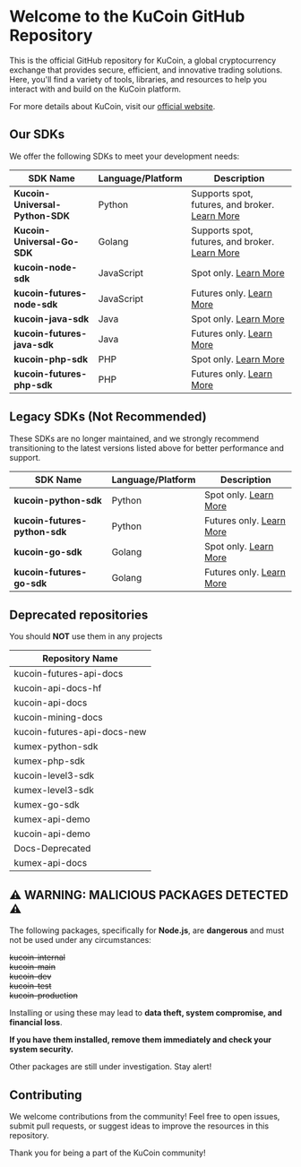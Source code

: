 # Welcome to the KuCoin GitHub Repository

This is the official GitHub repository for KuCoin, a global cryptocurrency exchange that provides secure, efficient, and innovative trading solutions. Here, you'll find a variety of tools, libraries, and resources to help you interact with and build on the KuCoin platform.

For more details about KuCoin, visit our [official website](https://www.kucoin.com).

## Our SDKs

We offer the following SDKs to meet your development needs:

| SDK Name                     | Language/Platform | Description                                                                                   |
|------------------------------|-------------------|-----------------------------------------------------------------------------------------------|
| **Kucoin-Universal-Python-SDK** | Python            | Supports spot, futures, and broker. [Learn More](https://github.com/Kucoin/kucoin-universal-sdk/blob/main/sdk/python/README.md) |
| **Kucoin-Universal-Go-SDK**     | Golang            | Supports spot, futures, and broker. [Learn More](https://github.com/Kucoin/kucoin-universal-sdk/blob/main/sdk/golang/README.md)    |
| **kucoin-node-sdk**             | JavaScript        | Spot only. [Learn More](https://github.com/Kucoin/kucoin-node-sdk)                                                                |
| **kucoin-futures-node-sdk**     | JavaScript        | Futures only. [Learn More](https://github.com/Kucoin/kucoin-futures-node-sdk)                                                     |
| **kucoin-java-sdk**             | Java              | Spot only. [Learn More](https://github.com/Kucoin/kucoin-java-sdk)                                                                |
| **kucoin-futures-java-sdk**     | Java              | Futures only. [Learn More](https://github.com/Kucoin/kucoin-futures-java-sdk)                                                     |
| **kucoin-php-sdk**              | PHP               | Spot only. [Learn More](https://github.com/Kucoin/kucoin-php-sdk)                                                                 |
| **kucoin-futures-php-sdk**      | PHP               | Futures only. [Learn More](https://github.com/Kucoin/kucoin-futures-php-sdk)                                                      |



## Legacy SDKs (Not Recommended)

These SDKs are no longer maintained, and we strongly recommend transitioning to the latest versions listed above for better performance and support.

| SDK Name                     | Language/Platform | Description                                                                                   |
|------------------------------|-------------------|-----------------------------------------------------------------------------------------------|
| **kucoin-python-sdk**        | Python            | Spot only. [Learn More](https://github.com/Kucoin/kucoin-python-sdk)                                                               |
| **kucoin-futures-python-sdk**| Python            | Futures only. [Learn More](https://github.com/Kucoin/kucoin-futures-python-sdk)                                                       |
| **kucoin-go-sdk**            | Golang            | Spot only. [Learn More](https://github.com/Kucoin/kucoin-go-sdk)                                                                   |
| **kucoin-futures-go-sdk**    | Golang            | Futures only. [Learn More](https://github.com/Kucoin/kucoin-futures-go-sdk)                                                       |

## Deprecated repositories
You should **NOT** use them in any projects

| Repository Name           |
|---------------------------|
| kucoin-futures-api-docs   |
| kucoin-api-docs-hf        |
| kucoin-api-docs           |
| kucoin-mining-docs        |
| kucoin-futures-api-docs-new |
| kumex-python-sdk          |
| kumex-php-sdk             |
| kucoin-level3-sdk         |
| kumex-level3-sdk          |
| kumex-go-sdk              |
| kumex-api-demo            |
| kucoin-api-demo           |
| Docs-Deprecated           |
| kumex-api-docs            |

## ⚠ WARNING: MALICIOUS PACKAGES DETECTED ⚠

The following packages, specifically for **Node.js**, are **dangerous** and must not be used under any circumstances:

~~kucoin-internal~~  
~~kucoin-main~~  
~~kucoin-dev~~  
~~kucoin-test~~  
~~kucoin-production~~

Installing or using these may lead to **data theft, system compromise, and financial loss**.

**If you have them installed, remove them immediately and check your system security.**

Other packages are still under investigation. Stay alert!



## Contributing

We welcome contributions from the community! Feel free to open issues, submit pull requests, or suggest ideas to improve the resources in this repository.

Thank you for being a part of the KuCoin community!
